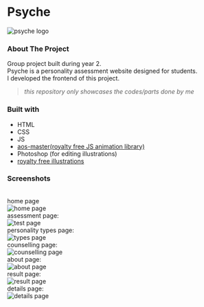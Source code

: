 # Psyche
![psyche logo](logo.png)
### About The Project
Group project built during year 2. <br/>
Psyche is a personality assessment website designed for students.<br/>
I developed the frontend of this project.
> *this repository only showcases the codes/parts done by me*
### Built with
- HTML
- CSS
- JS
- [aos-master(royalty free JS animation library)](https://michalsnik.github.io/aos/)
- Photoshop (for editing illustrations)
- [royalty free illustrations](https://www.freepik.com/author/macrovector)
### Screenshots
<br/>home page<br/>
![home page](/Screenshots/Home1.png)
<br/>assessment page:<br/>
![test page](/Screenshots/Test1.png)
<br/>personality types page:<br/>
![types page](/Screenshots/Type1.png)
<br/>counselling page:<br/>
![counselling page](/Screenshots/Counselling1.png)
<br/>about page:<br/>
![about page](/Screenshots/About1.png)
<br/>result page:<br/>
![result page](/Screenshots/Result1.png)
<br/>details page:<br/>
![details page](/Screenshots/Details1.png)
